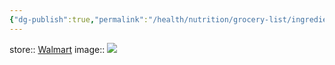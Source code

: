 ```yaml
---
{"dg-publish":true,"permalink":"/health/nutrition/grocery-list/ingredients/proteins/barbacoa-braised-shredded-beef/","created":"","updated":""}
---
```



store:: [Walmart](https://www.walmart.com/ip/Barbacoa-Braised-Shredded-Beef/981817554)
image:: ![](https://i5.walmartimages.com/asr/c599f3b4-c51e-4a37-b846-246999869c96.d14b85826948c3f98b9cf7eddf78e6d0.jpeg?odnHeight=612&odnWidth=612&odnBg=FFFFFF)
